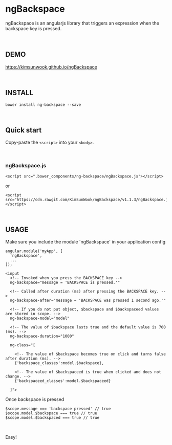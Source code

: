 ngBackspace
=======

ngBackspace is an angularjs library that triggers an expression when the backspace key is pressed.

<br/>

DEMO
-------
https://kimsunwook.github.io/ngBackspace

<br/>

INSTALL
-------

```
bower install ng-backspace --save
```

<br/>

Quick start
-------
Copy-paste the ```<script>``` into your ```<body>```.

<br/>

### ngBackspace.js

```
<script src=".bower_components/ng-backspace/ngBackspace.js"></script>
```
or
```
<script src="https://cdn.rawgit.com/KimSunWook/ngBackspace/v1.1.3/ngBackspace.js"></script>
```

<br/>

USAGE
-----

Make sure you include the module 'ngBackspace' in your application config

```
angular.module('myApp', [
  'ngBackspace',
  ...
]);
```

```
<input
  <!-- Invoked when you press the BACKSPACE key -->
  ng-backspace="message = 'BACKSPACE is pressed.'"

  <!-- Called after duration (ms) after pressing the BACKSPACE key. -->
  ng-backspace-after="message = 'BACKSPACE was pressed 1 second ago.'"

  <!-- If you do not put object, $backspace and $backspaceed values ​​are stored in scope. -->
  ng-backspace-model="model"

  <!-- The value of $backspace lasts true and the default value is 700 (ms). -->
  ng-backspace-duration="1000"

  ng-class="[

    <!-- The value of $backspace becomes true on click and turns false after duration (ms). -->
    {'backspace_classes':model.$backspace},

    <!-- The value of $backspaceed is true when clicked and does not change. -->
    {'backspaceed_classes':model.$backspaceed}

  ]">
```

Once backspace is pressed

```
$scope.message === 'backspace pressed' // true
$scope.model.$backspace === true // true
$scope.model.$backspaced === true // true
```

<br/>

Easy!
